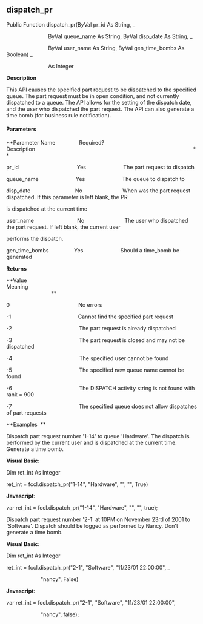 dispatch_pr
-----------

Public Function dispatch_pr(ByVal pr_id As String, _

                            ByVal queue_name As String, ByVal disp_date As String, _

                            ByVal user_name As String, ByVal gen_time_bombs As Boolean) _

                            As Integer

**Description**

This API causes the specified part request to be dispatched to the specified queue. The part request must be in open condition, and not currently dispatched to a queue. The API allows for the setting of the dispatch date, and the user who dispatched the part request. The API can also generate a time bomb (for business rule notification).

#### Parameters
**Parameter Name                Required?             Description                                                                                                          **

pr_id                                       Yes                         The part request to dispatch

queue_name                         Yes                         The queue to dispatch to

disp_date                              No                           When was the part request dispatched. If this parameter is left blank, the PR

is dispatched at the current time

user_name                             No                           The user who dispatched the part request. If left blank, the current user

performs the dispatch.

gen_time_bombs                 Yes                         Should a time_bomb be generated

**Returns**

**Value                                     Meaning                                                                                                                                               **

0                                              No errors

-1                                             Cannot find the specified part request

-2                                             The part request is already dispatched

-3                                             The part request is closed and may not be dispatched

-4                                             The specified user cannot be found

-5                                             The specified new queue name cannot be found

-6                                             The DISPATCH activity string is not found with rank = 900

-7                                             The specified queue does not allow dispatches of part requests

**Examples  **

 Dispatch part request number '1-14' to queue 'Hardware'. The dispatch is performed by the current user and is dispatched at the current time. Generate a time bomb.

**Visual Basic:**

Dim ret_int As Integer

ret_int = fccl.dispatch_pr("1-14", "Hardware", "", "", True)

**Javascript:**

var ret_int = fccl.dispatch_pr("1-14", "Hardware", "", "", true);

 Dispatch part request number '2-1' at 10PM on November 23rd of 2001 to 'Software'. Dispatch should be logged as performed by Nancy. Don't generate a time bomb.

**Visual Basic:**

Dim ret_int As Integer

ret_int = fccl.dispatch_pr("2-1", "Software", "11/23/01 22:00:00", _

                       "nancy", False)

**Javascript:**

var ret_int = fccl.dispatch_pr("2-1", "Software", "11/23/01 22:00:00",

                       "nancy", false);